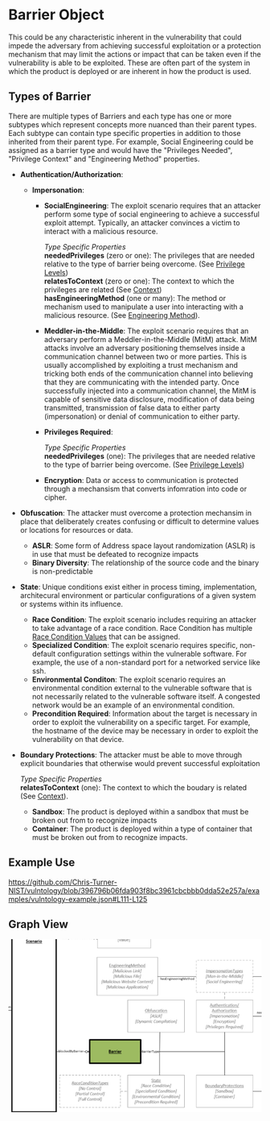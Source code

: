 # Barrier Object

This could be any characteristic inherent in the vulnerability that could impede the adversary from achieving successful exploitation or a protection mechanism that may limit the actions or impact that can be taken even if the vulnerability is able to be exploited. These are often part of the system in which the product is deployed or are inherent in how the product is used.

## Types of Barrier
There are multiple types of Barriers and each type has one or more subtypes which represent concepts more nuanced than their parent types. Each subtype can contain type specific properties in addition to those inherited from their parent type. For example, Social Engineering could be assigned as a barrier type and would have the "Privileges Needed", "Privilege Context" and "Engineering Method" properties. 
	
- **Authentication/Authorization**:
	- **Impersonation**:
		- **SocialEngineering**: The exploit scenario requires that an attacker perform some type of social engineering to achieve a successful exploit attempt. Typically, an attacker convinces a victim to interact with a malicious resource.
		
			*Type Specific Properties* <br />
			**neededPrivileges** (zero or one): The privileges that are needed relative to the type of barrier being overcome. (See [Privilege Levels](../values/privilege-level.md))<br />
			**relatesToContext** (zero or one): The context to which the privileges are related (See [Context](../values/context.md))<br />
			**hasEngineeringMethod** (one or many): The method or mechanism used to manipulate a user into interacting with a malicious resource. (See [Engineering Method](../values/engineering-method.md)).<br />		
		- **Meddler-in-the-Middle**:  The exploit scenario requires that an adversary perform a Meddler-in-the-Middle (MitM) attack. MitM attacks involve an adversary positioning themselves inside a communication channel between two or more parties. This is usually accomplished by exploiting a trust mechanism and tricking both ends of the communication channel into believing that they are communicating with the intended party. Once successfully injected into a communication channel, the MitM is capable of sensitive data disclosure, modification of data being transmitted, transmission of false data to either party (impersonation) or denial of communication to either party.
		- **Privileges Required**:
		
			*Type Specific Properties* <br />
			**neededPrivileges** (one): The privileges that are needed relative to the type of barrier being overcome. (See [Privilege Levels](../values/privilege-level.md))
		- **Encryption**: Data or access to communication is protected through a mechansism that converts infomration into code or cipher.
 - **Obfuscation**: The attacker must overcome a protection mechansim in place that deliberately creates confusing or difficult to determine values or locations for resources or data.
	- **ASLR**: Some form of Address space layout randomization (ASLR) is in use that must be defeated to recognize impacts
	- **Binary Diversity**: The relationship of the source code and the binary is non-predictable
 - **State**:  Unique conditions exist either in process timing, implementation, architecural environment or particular configurations of a given system or systems within its influence. 
    - **Race Condition**:  The exploit scenario includes requiring an attacker to take advantage of a race condition. Race Condition has multiple [Race Condition Values](../values/race-condition.md) that can be assigned. 
    - **Specialized Condition**:  The exploit scenario requires specific, non-default configuration settings within the vulnerable software. For example, the use of a non-standard port for a networked service like ssh.
    - **Environmental Conditon**:  The exploit scenario requires an environmental condition external to the vulnerable software that is not necessarily related to the vulnerable software itself. A congested network would be an example of an environmental condition.
    - **Precondition Required**:  Information about the target is necessary in order to exploit the vulnerability on a specific target. For example, the hostname of the device may be necessary in order to exploit the vulnerability on that device.
  - **Boundary Protections**:  The attacker must be able to move through explicit boundaries that otherwise would prevent successful exploitation
  
	*Type Specific Properties* <br />
  **relatesToContext** (one): The context to which the boudary is related (See [Context](../values/context.md)).
    - **Sandbox**:  The product is deployed within a sandbox that must be broken out from to recognize impacts
    - **Container**:  The product is deployed within a type of container that must be broken out from to recognize impacts.

## Example Use
https://github.com/Chris-Turner-NIST/vulntology/blob/396796b06fda903f8bc3961cbcbbb0dda52e257a/examples/vulntology-example.json#L111-L125

## Graph View
 ![Barrier Graph](../figures/graphsnippets/BarrierSnippet.png "Barrier Graph")
